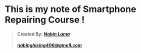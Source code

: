# This is my note of Smartphone Repairing Course !
> #### Created By: [*Nabin Lama*](https://lamanabin.com/)
> ##### *nabinghising406@gmail.com*
